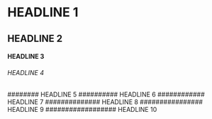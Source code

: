 # HEADLINE 1
## HEADLINE 2
#### HEADLINE 3
###### HEADLINE 4
######## HEADLINE 5
########## HEADLINE 6
############ HEADLINE 7
############## HEADLINE 8
################ HEADLINE 9
################## HEADLINE 10
